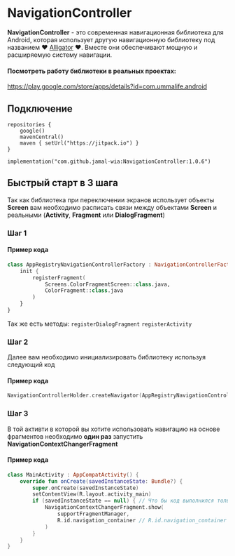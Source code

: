 # **NavigationController**

**NavigationController** - это современная навигационная библиотека для Android, которая использует
другую навигационную библиотеку под названием ❤ [Alligator](https://github.com/aartikov/Alligator)
❤. Вместе они обеспечивают мощную и расширяемую систему навигации.

#### Посмотреть работу библиотеки в реальных проектах:

https://play.google.com/store/apps/details?id=com.ummalife.android

## **Подключение**

``` Gradle
repositories {
    google()
    mavenCentral()
    maven { setUrl("https://jitpack.io") }
}
```

``` Gradle
implementation("com.github.jamal-wia:NavigationController:1.0.6")
```

## **Быстрый старт в 3 шага**

Так как библиотека при переключении экранов использует объекты **Screen** вам необходимо расписать
связи между объектами **Screen** и реальными (**Activity**, **Fragment** или **DialogFragment**)

### Шаг 1

#### Пример кода

``` Kotlin
class AppRegistryNavigationControllerFactory : NavigationControllerFactory() {
    init {
        registerFragment(
            Screens.ColorFragmentScreen::class.java,
            ColorFragment::class.java
        )
    }
}
```
Так же есть методы: `registerDialogFragment` `registerActivity`

### Шаг 2

Далее вам необходимо инициализировать библиотеку используя следующий код

#### Пример кода

``` Kotlin
NavigationControllerHolder.createNavigator(AppRegistryNavigationControllerFactory())
```

### Шаг 3

В той активти в которой вы хотите использовать навигацию на основе фрагментов необходимо
**один раз** запустить **NavigationContextChangerFragment**

#### Пример кода

``` Kotlin
class MainActivity : AppCompatActivity() {
    override fun onCreate(savedInstanceState: Bundle?) {
        super.onCreate(savedInstanceState)
        setContentView(R.layout.activity_main)
        if (savedInstanceState == null) { // Что бы код выполнился только один раз
            NavigationContextChangerFragment.show(
                supportFragmentManager,
                R.id.navigation_container // R.id.navigation_container - Предстовляет из себя FragmentContainerView в layout/activity_main.xml
            )
        }
    }
}
```


